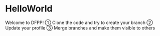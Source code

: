 # HelloWorld
Welcome to DFPP!
① Clone the code and try to create your branch
② Update your profile
③ Merge branches and make them visible to others
